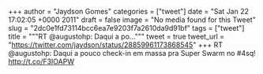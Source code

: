 
+++
author = "Jaydson Gomes"
categories = ["tweet"]
date = "Sat Jan 22 17:02:05 +0000 2011"
draft = false
image = "No media found for this Tweet"
slug = "2dc0e1fd73114bcc6ea7e9203f7a2610da9d91bf"
tags = ["tweet"]
title = """RT @augustohp: Daqui a po..."""
tweet = true
tweet_url = "https://twitter.com/jaydson/status/28859961173868545"
+++
RT @augustohp: Daqui a pouco check-in em massa pra Super Swarm no #4sq! http://t.co/F3IOAPW
